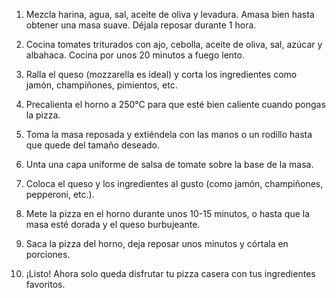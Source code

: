 1. Mezcla harina, agua, sal, aceite de oliva y levadura. Amasa bien hasta obtener una masa suave. Déjala reposar durante 1 hora.

2. Cocina tomates triturados con ajo, cebolla, aceite de oliva, sal, azúcar y albahaca. Cocina por unos 20 minutos a fuego lento.

3. Ralla el queso (mozzarella es ideal) y corta los ingredientes como jamón, champiñones, pimientos, etc.

4. Precalienta el horno a 250°C para que esté bien caliente cuando pongas la pizza.

5. Toma la masa reposada y extiéndela con las manos o un rodillo hasta que quede del tamaño deseado.

6.  Unta una capa uniforme de salsa de tomate sobre la base de la masa.

7. Coloca el queso y los ingredientes al gusto (como jamón, champiñones, pepperoni, etc.).

8. Mete la pizza en el horno durante unos 10-15 minutos, o hasta que la masa esté dorada y el queso burbujeante.

9. Saca la pizza del horno, deja reposar unos minutos y córtala en porciones.

10. ¡Listo! Ahora solo queda disfrutar tu pizza casera con tus ingredientes favoritos.